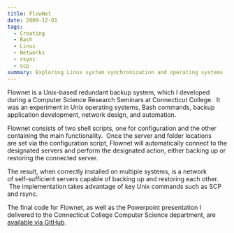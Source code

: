 ```yaml
---
title: FlowNet
date: 2009-12-01
tags:
  - Creating
  - Bash
  - Linux
  - Networks
  - rsync
  - scp
summary: Exploring Linux system synchronization and operating systems
---
```

  Flownet is a Unix-based redundant backup system, which I developed during a Computer Science Research Seminars at Connecticut College.  It was an experiment in Unix operating systems, Bash commands, backup application development, network design, and automation.

  Flownet consists of two shell scripts, one for configuration and the other containing the main functionality.  Once the server and folder locations are set via the configuration script, Flownet will automatically connect to the designated servers and perform the designated action, either backing up or restoring the connected server.

  The result, when correctly installed on multiple systems, is a network of self-sufficient servers capable of backing up and restoring each other.  The implementation takes advantage of key Unix commands such as SCP and rsync.

  The final code for Flownet, as well as the Powerpoint presentation I delivered to the Connecticut College Computer Science department, are <a href="https://github.com/alexmarc-us/Flownet/" target="_blank">available via GitHub</a>.
